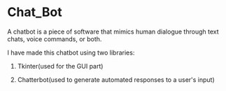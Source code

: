 # Chat_Bot
A chatbot is a piece of software that mimics
human dialogue through text chats, voice
commands, or both.

I have made this chatbot using two libraries:

1. Tkinter(used for the GUI part)

2. Chatterbot(used to generate automated responses to a user's input)


